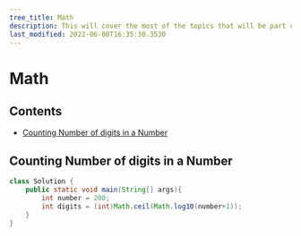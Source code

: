 ```yaml
---
tree_title: Math
description: This will cover the most of the topics that will be part of the Math.
last_modified: 2022-06-08T16:35:30.3530
---
```


# Math

## Contents

-   [Counting Number of digits in a Number](#counting-number-of-digits-in-a-number)

## Counting Number of digits in a Number

```java
class Solution {
    public static void main(String[] args){
        int number = 200;
        int digits = (int)Math.ceil(Math.log10(number+1));
    }
}
```
